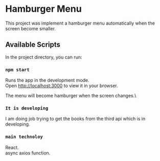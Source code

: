 # Hamburger Menu


This project was implement a hamburger menu automatically when the screen become smaller.

## Available Scripts

In the project directory, you can run:

### `npm start`

Runs the app in the development mode.\
Open [http://localhost:3000](http://localhost:3000) to view it in your browser.

The menu will become hamburger when the screen changes.\


### `It is developing`

I am doing job trying to get the books from the third api which is in developing.

### `main technoloy`

React.\
async axios function.



